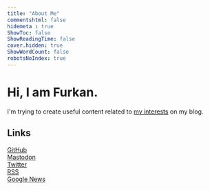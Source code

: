 ```yaml
---
title: "About Me"
commentshtml: false
hidemeta : true
ShowToc: false
ShowReadingTime: false
cover.hidden: true
ShowWordCount: false
robotsNoIndex: true
---
```


# Hi, I am Furkan.

I'm trying to create useful content related to [my interests](/categories/) on my blog.

## Links

[GitHub](https://github.com/furkun)\
[Mastodon](https://mastodon.social/@furk)\
[Twitter](https://twitter.com/furuycom)\
[RSS](/index.xml)\
[Google News](https://news.google.com/publications/CAAqBwgKMIf_kgswxoTcAg)
